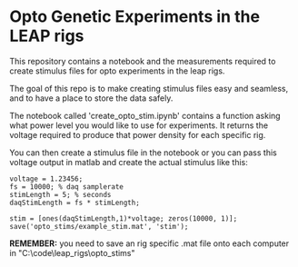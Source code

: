 # Opto Genetic Experiments in the LEAP rigs

This repository contains a notebook and the measurements required to create stimulus files for opto experiments in the leap rigs. 

The goal of this repo is to make creating stimulus files easy and seamless, and to have a place to store the data safely.

The notebook called 'create_opto_stim.ipynb' contains a function asking what power level you would like to use for experiments. It returns the voltage required to produce that power density for each specific rig. 

You can then create a stimulus file in the notebook or you can pass this voltage output in matlab and create the actual stimulus like this:

```
voltage = 1.23456;
fs = 10000; % daq samplerate
stimLength = 5; % seconds
daqStimLength = fs * stimLength;

stim = [ones(daqStimLength,1)*voltage; zeros(10000, 1)];
save('opto_stims/example_stim.mat', 'stim');
```

**REMEMBER:** you need to save an rig specific .mat file onto each computer in "C:\code\leap_rigs\opto_stims"